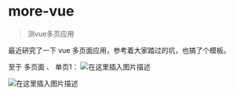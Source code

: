 # more-vue

> 测vue多页应用

最近研究了一下 vue 多页面应用，参考着大家踏过的坑，也搞了个模板。


至于 多页面 、 单页1：
![在这里插入图片描述](https://images2018.cnblogs.com/blog/1272535/201803/1272535-20180320145829479-11759937.png)

![在这里插入图片描述](http://images2015.cnblogs.com/blog/1006796/201610/1006796-20161028103922875-886619453.png)
